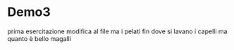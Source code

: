 # Demo3
prima esercitazione
modifica al file
ma i pelati fin dove si lavano i capelli
ma quanto è bello magalli
